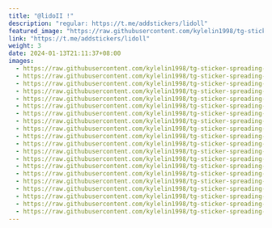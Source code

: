 ```yaml
---
title: "@lidoII !"
description: "regular: https://t.me/addstickers/lidoll"
featured_image: "https://raw.githubusercontent.com/kylelin1998/tg-sticker-spreading-worldwide-images/main/img/b5b994f9-5c22-4145-baeb-c927fa888926.jpg"
link: "https://t.me/addstickers/lidoll"
weight: 3
date: 2024-01-13T21:11:37+08:00
images:
  - https://raw.githubusercontent.com/kylelin1998/tg-sticker-spreading-worldwide-images/main/img/b5b994f9-5c22-4145-baeb-c927fa888926.jpg
  - https://raw.githubusercontent.com/kylelin1998/tg-sticker-spreading-worldwide-images/main/img/0096d8f5-3edc-4746-86b3-c4a79995971e.jpg
  - https://raw.githubusercontent.com/kylelin1998/tg-sticker-spreading-worldwide-images/main/img/f91d14bb-bc64-423f-8fe4-8a2acb147e7e.jpg
  - https://raw.githubusercontent.com/kylelin1998/tg-sticker-spreading-worldwide-images/main/img/41fd726f-dbf6-4c32-ba80-e40d8df49973.jpg
  - https://raw.githubusercontent.com/kylelin1998/tg-sticker-spreading-worldwide-images/main/img/48538eed-c425-4dc2-8ea2-883e04178268.jpg
  - https://raw.githubusercontent.com/kylelin1998/tg-sticker-spreading-worldwide-images/main/img/dfda3e1f-c3c2-4996-9cf7-bdb67cf7675b.jpg
  - https://raw.githubusercontent.com/kylelin1998/tg-sticker-spreading-worldwide-images/main/img/e914f53e-2520-466a-bbe8-632991fa226e.jpg
  - https://raw.githubusercontent.com/kylelin1998/tg-sticker-spreading-worldwide-images/main/img/14e65f9a-6d56-4ff8-9551-6d4da9d37ec9.jpg
  - https://raw.githubusercontent.com/kylelin1998/tg-sticker-spreading-worldwide-images/main/img/b90af834-bb7b-41c5-bac8-7a2f7e6159f0.jpg
  - https://raw.githubusercontent.com/kylelin1998/tg-sticker-spreading-worldwide-images/main/img/f4e6e413-3825-4818-b697-b8a50ad6c6c3.jpg
  - https://raw.githubusercontent.com/kylelin1998/tg-sticker-spreading-worldwide-images/main/img/e7163fa0-f329-4ca6-af5a-12de4c796e50.jpg
  - https://raw.githubusercontent.com/kylelin1998/tg-sticker-spreading-worldwide-images/main/img/ae2be32c-4582-42a6-a8ae-159821c40829.jpg
  - https://raw.githubusercontent.com/kylelin1998/tg-sticker-spreading-worldwide-images/main/img/2d656e07-a4be-4d2d-94c6-36251d76ce03.jpg
  - https://raw.githubusercontent.com/kylelin1998/tg-sticker-spreading-worldwide-images/main/img/c52a72ee-17ea-4d49-9cfb-69df3ccb479f.jpg
  - https://raw.githubusercontent.com/kylelin1998/tg-sticker-spreading-worldwide-images/main/img/7f674ce2-490a-4e6f-b60a-2057725a8886.jpg
  - https://raw.githubusercontent.com/kylelin1998/tg-sticker-spreading-worldwide-images/main/img/f11dfd8c-8916-49f5-9b18-7234000cca89.jpg
  - https://raw.githubusercontent.com/kylelin1998/tg-sticker-spreading-worldwide-images/main/img/e09fe319-e8bd-45e1-a050-2c7f7058f983.jpg
  - https://raw.githubusercontent.com/kylelin1998/tg-sticker-spreading-worldwide-images/main/img/ceb9b8ba-4bd0-4178-be6b-1f444e9679db.jpg
  - https://raw.githubusercontent.com/kylelin1998/tg-sticker-spreading-worldwide-images/main/img/44752ac0-f4ba-431f-a0b5-12c9ae6bca0b.jpg
  - https://raw.githubusercontent.com/kylelin1998/tg-sticker-spreading-worldwide-images/main/img/89d747de-45ff-4cdd-b2ab-1e12a0658b30.jpg
---
```

